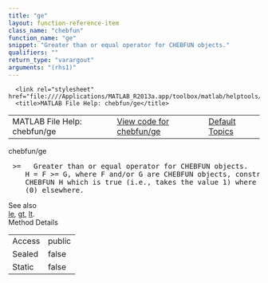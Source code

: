 ```yaml
---
title: "ge"
layout: function-reference-item
class_name: "chebfun"
function_name: "ge"
snippet: "Greater than or equal operator for CHEBFUN objects."
qualifiers: ""
return_type: "varargout"
arguments: "(rhs1)"
---
```


<html>
   <head>
      <meta http-equiv="Content-Type" content="text/html; charset=utf-8">
   
      <link rel="stylesheet" href="file:////Applications/MATLAB_R2013a.app/toolbox/matlab/helptools/private/helpwin.css">
      <title>MATLAB File Help: chebfun/ge</title>
   </head>
   <body>
      <!--Single-page help-->
      <table border="0" cellspacing="0" width="100%">
         <tr class="subheader">
            <td class="headertitle">MATLAB File Help: chebfun/ge</td>
            <td class="subheader-left"><a href="matlab:edit chebfun/ge">View code for chebfun/ge</a></td>
            <td class="subheader-right"><a href="matlab:helpwin">Default Topics</a></td>
         </tr>
      </table>
      <div class="title">chebfun/ge</div>
      <div class="helptext"><pre><!--helptext --> &gt;=   Greater than or equal operator for CHEBFUN objects.
    H = F &gt;= G, where F and/or G are CHEBFUN objects, constructs a logical
    CHEBFUN H which is true (i.e., takes the value 1) where F &gt;= G, and false
    (0) elsewhere.</pre></div><!--after help --><!--seeAlso--><div class="footerlinktitle">See also</div><div class="footerlink"> <a href="matlab:helpwin chebfun/le">le</a>, <a href="matlab:helpwin chebfun/gt">gt</a>, <a href="matlab:helpwin chebfun/lt">lt</a>.
</div>
      <!--Method-->
      <div class="sectiontitle">Method Details</div>
      <table class="class-details">
         <tr>
            <td class="class-detail-label">Access</td>
            <td>public</td>
         </tr>
         <tr>
            <td class="class-detail-label">Sealed</td>
            <td>false</td>
         </tr>
         <tr>
            <td class="class-detail-label">Static</td>
            <td>false</td>
         </tr>
      </table>
   </body>
</html>
